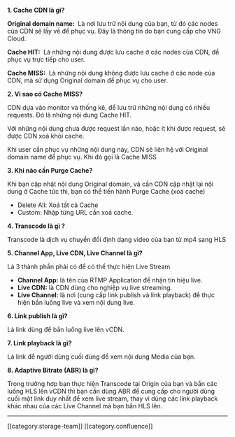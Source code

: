  **1. Cache CDN là gì?** 

 **Original domain name:**  Là nơi lưu trữ nội dung của bạn, từ đó các nodes của CDN sẽ lấy về để phục vụ. Đây là thông tin do bạn cung cấp cho VNG Cloud.

 **Cache HIT:**  Là những nội dung được lưu cache ở các nodes của CDN, để phục vụ trực tiếp cho user.

 **Cache MISS:**  Là những nội dung không được lưu cache ở các node của CDN, mà sử dụng Original domain để phục vụ cho user. 

 **2. Vì sao có Cache MISS?** 

CDN dựa vào monitor và thống kê, để lưu trữ những nội dung có nhiều requests. Đó là những nội dung Cache HIT. 

Với những nội dung chưa được request lần nào, hoặc ít khi được request, sẽ được CDN xoá khỏi cache.

Khi user cần phục vụ những nội dung này, CDN sẽ liên hệ với Original domain name để phục vụ. Khi đó gọi là Cache MISS

 **3. Khi nào cần Purge Cache?** 

Khi bạn cập nhật nội dung Original domain, và cần CDN cập nhật lại nội dung ở Cache tức thì, bạn có thể tiến hành Purge Cache (xoá cache)


* Delete All: Xoá tất cả Cache
* Custom: Nhập từng URL cần xoá cache. 

 **4. Transcode là gì ?** 

Transcode là dịch vụ chuyển đổi định dạng video của bạn từ mp4 sang HLS 

 **5. Channel App, Live CDN, Live Channel là gì?** 

Là 3 thành phần phải có để có thể thực hiện Live Stream


*  **Channel App:**  là tên của RTMP Application để nhận tín hiệu live.
*  **Live CDN:**  là CDN dùng cho nghiệp vụ live streaming.
*  **Live Channel:**  là nơi (cung cấp link publish và link playback) để thực hiện bắn luồng live và xem nội dung live.

 **6. Link publish là gì?** 

Là link dùng để bắn luồng live lên vCDN.

 **7. Link playback là gì?** 

Là link để người dùng cuối dùng để xem nội dung Media của bạn.

 **8. Adaptive Bitrate (ABR) là gì?** 

Trong trường hợp bạn thực hiện Transcode tại Origin của bạn và bắn các luồng HLS lên vCDN thì bạn cần dùng ABR để cung cấp cho người dùng cuối một link duy nhất để xem live stream, thay vì dùng các link playback khác nhau của các Live Channel mà bạn bắn HLS lên.



*****

[[category.storage-team]] 
[[category.confluence]] 
